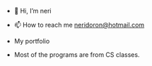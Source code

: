 - 👋 Hi, I’m neri

- 📫 How to reach me neridoron@hotmail.com
- My portfolio
- Most of the programs are from CS classes.
<!---
neridoro/neridoro is a ✨ special ✨ repository because its `README.md` (this file) appears on your GitHub profile.
You can click the Preview link to take a look at your changes.
--->
